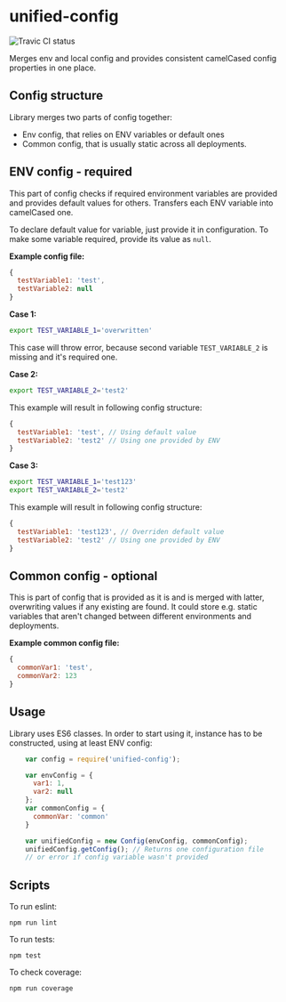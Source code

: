 # unified-config
![Travic CI status][travis-image]

Merges env and local config and provides consistent camelCased config properties in one place.

## Config structure
Library merges two parts of config together:
  - Env config, that relies on ENV variables or default ones
  - Common config, that is usually static across all deployments.

## ENV config - **required**
This part of config checks if required environment variables are provided and provides default values for others. Transfers each ENV variable into camelCased one.

To declare default value for variable, just provide it in configuration. To make some variable required, provide its value as `null`.


**Example config file:**
```javascript
{
  testVariable1: 'test',
  testVariable2: null
}
```

**Case 1:**
```bash
export TEST_VARIABLE_1='overwritten'
```
This case will throw error, because second variable `TEST_VARIABLE_2` is missing and it's required one.

**Case 2:**
```bash
export TEST_VARIABLE_2='test2'
```
This example will result in following config structure:
```javascript
{
  testVariable1: 'test', // Using default value
  testVariable2: 'test2' // Using one provided by ENV
}
```

**Case 3:**
```bash
export TEST_VARIABLE_1='test123'
export TEST_VARIABLE_2='test2'
```
This example will result in following config structure:
```javascript
{
  testVariable1: 'test123', // Overriden default value
  testVariable2: 'test2' // Using one provided by ENV
}
```

## Common config - **optional**
This is part of config that is provided as it is and is merged with latter, overwriting values if any existing are found. It could store e.g. static variables that aren't changed between different environments and deployments.

**Example common config file:**
```javascript
{
  commonVar1: 'test',
  commonVar2: 123
}
```

## Usage
Library uses ES6 classes. In order to start using it, instance has to be constructed, using at least ENV config:
```javascript
    var config = require('unified-config');

    var envConfig = {
      var1: 1,
      var2: null
    };
    var commonConfig = {
      commonVar: 'common'
    }

    var unifiedConfig = new Config(envConfig, commonConfig);
    unifiedConfig.getConfig(); // Returns one configuration file
    // or error if config variable wasn't provided
```

## Scripts
To run eslint:

    npm run lint

To run tests:

    npm test

To check coverage:

    npm run coverage

[travis-image]: https://travis-ci.org/SzybkiSasza/unified-config.svg?branch=master
